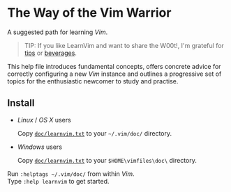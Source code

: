 # The Way of the Vim Warrior

A suggested path for learning *Vim*.

> TIP: If you like LearnVim and want to share the W00t!, I'm grateful for
[tips](https://www.gittip.com/bairuidahu/) or
[beverages](http://of-vim-and-vigor.blogspot.com/).

This help file introduces fundamental concepts, offers concrete advice for
correctly configuring a new *Vim* instance and outlines a progressive set of
topics for the enthusiastic newcomer to study and practise.

## Install

- *Linux* / *OS X* users

  Copy [`doc/learnvim.txt`](doc/learnvim.txt) to your `~/.vim/doc/` directory.

- *Windows* users

  Copy [`doc/learnvim.txt`](doc/learnvim.txt) to your `$HOME\vimfiles\doc\` directory.

Run  `:helptags ~/.vim/doc/` from within *Vim*.  
Type `:help learnvim` to get started.
